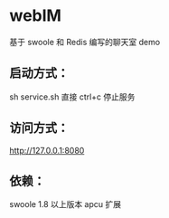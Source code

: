 # webIM
基于 swoole 和 Redis 编写的聊天室 demo

## 启动方式：
sh service.sh
直接 ctrl+c 停止服务

## 访问方式： 
http://127.0.0.1:8080

## 依赖：
swoole 1.8 以上版本
apcu 扩展
